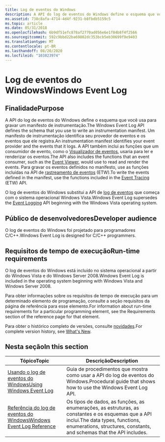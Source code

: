 ```yaml
---
title: Log de eventos do Windows
description: A API do log de eventos do Windows define o esquema que você usa para gravar um manifesto de instrumentação.
ms.assetid: 738c8afa-4714-4d4f-9231-b8fbdb5159c5
ms.topic: article
ms.date: 05/31/2018
ms.openlocfilehash: 6b9df51efc878af2770ad056e6e1f84b8f4f2566
ms.sourcegitcommit: 592c9bbd22ba69802dc353bcb5eb30699f9e9403
ms.translationtype: MT
ms.contentlocale: pt-BR
ms.lasthandoff: 08/20/2020
ms.locfileid: "103823974"
---
```

# <a name="windows-event-log"></a><span data-ttu-id="aa1d4-103">Log de eventos do Windows</span><span class="sxs-lookup"><span data-stu-id="aa1d4-103">Windows Event Log</span></span>

## <a name="purpose"></a><span data-ttu-id="aa1d4-104">Finalidade</span><span class="sxs-lookup"><span data-stu-id="aa1d4-104">Purpose</span></span>

<span data-ttu-id="aa1d4-105">A API do log de eventos do Windows define o esquema que você usa para gravar um manifesto de instrumentação.</span><span class="sxs-lookup"><span data-stu-id="aa1d4-105">The Windows Event Log API defines the schema that you use to write an instrumentation manifest.</span></span> <span data-ttu-id="aa1d4-106">Um manifesto de instrumentação identifica seu provedor de eventos e os eventos que ele registra.</span><span class="sxs-lookup"><span data-stu-id="aa1d4-106">An instrumentation manifest identifies your event provider and the events that it logs.</span></span> <span data-ttu-id="aa1d4-107">A API também inclui as funções que um consumidor de evento, como o [Visualizador de eventos](/previous-versions/windows/it-pro/windows-server-2008-R2-and-2008/cc766042(v=ws.11)), usaria para ler e renderizar os eventos.</span><span class="sxs-lookup"><span data-stu-id="aa1d4-107">The API also includes the functions that an event consumer, such as the [Event Viewer](/previous-versions/windows/it-pro/windows-server-2008-R2-and-2008/cc766042(v=ws.11)), would use to read and render the events.</span></span> <span data-ttu-id="aa1d4-108">Para gravar os eventos definidos no manifesto, use as funções incluídas na API de [rastreamento de eventos](/windows/desktop/ETW/event-tracing-portal) (ETW).</span><span class="sxs-lookup"><span data-stu-id="aa1d4-108">To write the events defined in the manifest, use the functions included in the [Event Tracing](/windows/desktop/ETW/event-tracing-portal) (ETW) API.</span></span>

<span data-ttu-id="aa1d4-109">O log de eventos do Windows substitui a API de [log de eventos](/windows/desktop/EventLog/event-logging) que começa com o sistema operacional Windows Vista.</span><span class="sxs-lookup"><span data-stu-id="aa1d4-109">Windows Event Log supersedes the [Event Logging](/windows/desktop/EventLog/event-logging) API beginning with the Windows Vista operating system.</span></span>

## <a name="developer-audience"></a><span data-ttu-id="aa1d4-110">Público de desenvolvedores</span><span class="sxs-lookup"><span data-stu-id="aa1d4-110">Developer audience</span></span>

<span data-ttu-id="aa1d4-111">O log de eventos do Windows foi projetado para programadores C/C++.</span><span class="sxs-lookup"><span data-stu-id="aa1d4-111">Windows Event Log is designed for C/C++ programmers.</span></span>

## <a name="run-time-requirements"></a><span data-ttu-id="aa1d4-112">Requisitos de tempo de execução</span><span class="sxs-lookup"><span data-stu-id="aa1d4-112">Run-time requirements</span></span>

<span data-ttu-id="aa1d4-113">O log de eventos do Windows está incluído no sistema operacional a partir do Windows Vista e do Windows Server 2008.</span><span class="sxs-lookup"><span data-stu-id="aa1d4-113">Windows Event Log is included in the operating system beginning with Windows Vista and Windows Server 2008.</span></span>

<span data-ttu-id="aa1d4-114">Para obter informações sobre os requisitos de tempo de execução para um determinado elemento de programação, consulte a seção requisitos da página de referência para esse elemento.</span><span class="sxs-lookup"><span data-stu-id="aa1d4-114">For information about run-time requirements for a particular programming element, see the Requirements section of the reference page for that element.</span></span>

<span data-ttu-id="aa1d4-115">Para obter o histórico completo de versões, consulte [novidades](what-s-new.md).</span><span class="sxs-lookup"><span data-stu-id="aa1d4-115">For complete version history, see [What's New](what-s-new.md).</span></span>

## <a name="in-this-section"></a><span data-ttu-id="aa1d4-116">Nesta seção</span><span class="sxs-lookup"><span data-stu-id="aa1d4-116">In this section</span></span>


| <span data-ttu-id="aa1d4-117">Tópico</span><span class="sxs-lookup"><span data-stu-id="aa1d4-117">Topic</span></span>                                                        | <span data-ttu-id="aa1d4-118">Descrição</span><span class="sxs-lookup"><span data-stu-id="aa1d4-118">Description</span></span>                                                                                       |
|--------------------------------------------------------------|---------------------------------------------------------------------------------------------------|
| [<span data-ttu-id="aa1d4-119">Usando o log de eventos do Windows</span><span class="sxs-lookup"><span data-stu-id="aa1d4-119">Using Windows Event Log</span></span>](using-windows-event-log.md)        | <span data-ttu-id="aa1d4-120">Guia de procedimentos que mostra como usar a API do log de eventos do Windows.</span><span class="sxs-lookup"><span data-stu-id="aa1d4-120">Procedural guide that shows how to use the Windows Event Log API.</span></span>                                 |
| [<span data-ttu-id="aa1d4-121">Referência do log de eventos do Windows</span><span class="sxs-lookup"><span data-stu-id="aa1d4-121">Windows Event Log Reference</span></span>](windows-event-log-reference.md)| <span data-ttu-id="aa1d4-122">Os tipos de dados, as funções, as enumerações, as estruturas, as constantes e os esquemas que a API inclui.</span><span class="sxs-lookup"><span data-stu-id="aa1d4-122">The data types, functions, enumerations, structures, constants, and schemas that the API includes.</span></span>|